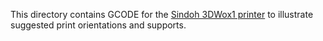 This directory contains GCODE for the [Sindoh 3DWox1 printer](https://3dprinter.sindoh.com/en/product/3dwox1) to illustrate suggested print orientations and supports.
